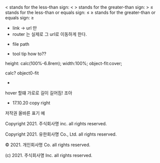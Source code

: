 &lt; stands for the less-than sign: <
&gt; stands for the greater-than sign: >
&le; stands for the less-than or equals sign: ≤
&ge; stands for the greater-than or equals sign: ≥

- link -> url 만
- router 는 실제로 그 url로 이동하게 한다.

* file path

- tool tip how to??

height: calc(100%-6.8rem);
width:100%;
object-fit:cover;

calc?
object0-fit

- <!DOCTYPE html>
<html>
<head>
<style> 
div {
  width: 100px;
  height: 100px;
  background: red;
  transition: width 2s;
}

div:hover {
width: 300px;
}
</style>

</head>
<body>

hover 할떄 가로로 길이 길어짐! 조아

- 17.10.20
  copy right

저작권 올바른 표기 예

Copyright 2021. 주식회사명 inc. all rights reserved.

Copyright 2021. 유한회사명 Co., Ltd. all rights reserved.

© 2021. 개인회사명 Co. all rights reserved.

(c) 2021. 주식회사명 Inc. all rights reserved.
